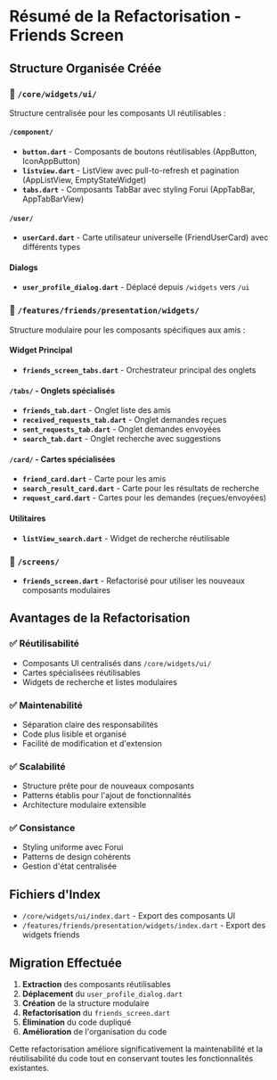 # Résumé de la Refactorisation - Friends Screen

## Structure Organisée Créée

### 📁 `/core/widgets/ui/`
Structure centralisée pour les composants UI réutilisables :

#### `/component/`
- **`button.dart`** - Composants de boutons réutilisables (AppButton, IconAppButton)
- **`listview.dart`** - ListView avec pull-to-refresh et pagination (AppListView, EmptyStateWidget)
- **`tabs.dart`** - Composants TabBar avec styling Forui (AppTabBar, AppTabBarView)

#### `/user/`
- **`userCard.dart`** - Carte utilisateur universelle (FriendUserCard) avec différents types

#### Dialogs
- **`user_profile_dialog.dart`** - Déplacé depuis `/widgets` vers `/ui`

### 📁 `/features/friends/presentation/widgets/`
Structure modulaire pour les composants spécifiques aux amis :

#### Widget Principal
- **`friends_screen_tabs.dart`** - Orchestrateur principal des onglets

#### `/tabs/` - Onglets spécialisés
- **`friends_tab.dart`** - Onglet liste des amis
- **`received_requests_tab.dart`** - Onglet demandes reçues
- **`sent_requests_tab.dart`** - Onglet demandes envoyées
- **`search_tab.dart`** - Onglet recherche avec suggestions

#### `/card/` - Cartes spécialisées
- **`friend_card.dart`** - Carte pour les amis
- **`search_result_card.dart`** - Carte pour les résultats de recherche
- **`request_card.dart`** - Cartes pour les demandes (reçues/envoyées)

#### Utilitaires
- **`listView_search.dart`** - Widget de recherche réutilisable

### 📁 `/screens/`
- **`friends_screen.dart`** - Refactorisé pour utiliser les nouveaux composants modulaires

## Avantages de la Refactorisation

### ✅ Réutilisabilité
- Composants UI centralisés dans `/core/widgets/ui/`
- Cartes spécialisées réutilisables
- Widgets de recherche et listes modulaires

### ✅ Maintenabilité
- Séparation claire des responsabilités
- Code plus lisible et organisé
- Facilité de modification et d'extension

### ✅ Scalabilité
- Structure prête pour de nouveaux composants
- Patterns établis pour l'ajout de fonctionnalités
- Architecture modulaire extensible

### ✅ Consistance
- Styling uniforme avec Forui
- Patterns de design cohérents
- Gestion d'état centralisée

## Fichiers d'Index

- `/core/widgets/ui/index.dart` - Export des composants UI
- `/features/friends/presentation/widgets/index.dart` - Export des widgets friends

## Migration Effectuée

1. **Extraction** des composants réutilisables
2. **Déplacement** du `user_profile_dialog.dart`
3. **Création** de la structure modulaire
4. **Refactorisation** du `friends_screen.dart`
5. **Élimination** du code dupliqué
6. **Amélioration** de l'organisation du code

Cette refactorisation améliore significativement la maintenabilité et la réutilisabilité du code tout en conservant toutes les fonctionnalités existantes. 